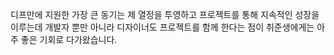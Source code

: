 디프만에 지원한 가장 큰 동기는 제 열정을 투영하고 프로젝트를 통해 지속적인 성장을 이루는데 
개발자 뿐만 아니라 디자이너도 프로젝트를 함께 한다는 점이 취준생에게는 아주 좋은 기회로 다가왔습니다. 